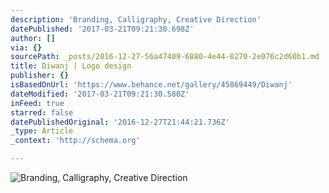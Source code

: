 ```yaml
---
description: 'Branding, Calligraphy, Creative Direction'
datePublished: '2017-03-21T09:21:30.698Z'
author: []
via: {}
sourcePath: _posts/2016-12-27-56a47409-6880-4e44-8270-2e076c2d60b1.md
title: Diwanj | Logo design
publisher: {}
isBasedOnUrl: 'https://www.behance.net/gallery/45869449/Diwanj'
dateModified: '2017-03-21T09:21:30.580Z'
inFeed: true
starred: false
datePublishedOriginal: '2016-12-27T21:44:21.736Z'
_type: Article
_context: 'http://schema.org'

---
```

![Branding, Calligraphy, Creative Direction](https://the-grid-user-content.s3-us-west-2.amazonaws.com/07baf46d-52f9-4c5f-bc7b-6ab7798beb46.png)